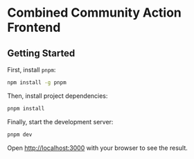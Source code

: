 # Combined Community Action Frontend

## Getting Started

First, install `pnpm`:

```bash
npm install -g pnpm
```

Then, install project dependencies:
```bash
pnpm install
```

Finally, start the development server:
```bash
pnpm dev
```

Open [http://localhost:3000](http://localhost:3000) with your browser to see the result.
